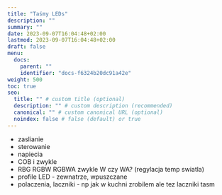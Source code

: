 ```yaml
---
title: "Taśmy LEDs"
description: ""
summary: ""
date: 2023-09-07T16:04:48+02:00
lastmod: 2023-09-07T16:04:48+02:00
draft: false
menu:
  docs:
    parent: ""
    identifier: "docs-f6324b20dc91a42e"
weight: 500
toc: true
seo:
  title: "" # custom title (optional)
  description: "" # custom description (recommended)
  canonical: "" # custom canonical URL (optional)
  noindex: false # false (default) or true
---
```


* zaslianie
* sterowanie
* napiecia
* COB i zwykle
* RBG RGBW RGBWA zwykle W czy WA? (regylacja temp swiatla)
* profile LED - zewnatrze, wpuszczane
* polaczenia, laczniki - np jak w kuchni zrobilem ale tez laczniki tasm

